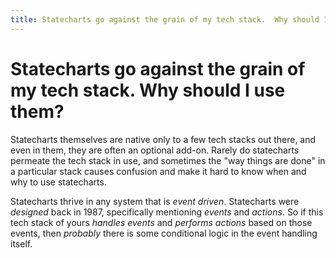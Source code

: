```yaml
---
title: Statecharts go against the grain of my tech stack.  Why should I use them?
---
```


# Statecharts go against the grain of my tech stack.  Why should I use them?

Statecharts themselves are native only to a few tech stacks out there, and even in them, they are often an optional add-on.  Rarely do statecharts permeate the tech stack in use, and sometimes the "way things are done" in a particular stack causes confusion and make it hard to know when and why to use statecharts.

Statecharts thrive in any system that is _event driven_.  Statecharts were _designed_ back in 1987, specifically mentioning _events_ and _actions_.  So if this tech stack of yours _handles events_ and _performs actions_ based on those events, then _probably_ there is some conditional logic in the event handling itself.

